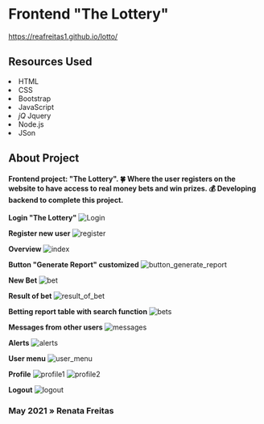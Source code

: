 <h1>Frontend "The Lottery"</h1>

https://reafreitas1.github.io/lotto/

<h2>Resources Used</h2>

<li><i class="fab fa-html5" aria-hidden="true"></i> HTML</a></li>
<li><i class="fab fa-css3-alt" aria-hidden="true"></i> CSS</a></li>
<li><i class="fab fa-bootstrap" aria-hidden="true"></i> Bootstrap</a></li>
<li><i class="fab fa-js" aria-hidden="true"></i> JavaScript</a></li>
<li><i class="custom">jQ</i> Jquery</a></li>
<li><i class="fab fa-node-js"></i> Node.js</a></li>
 <li><i class="far fa-circle"></i> JSon</a></li>

<h2>About Project</h2>

<h4>Frontend project: "The Lottery". 🍀 Where the user registers on the website to have access to real money bets and win prizes. 💰 Developing backend to complete this project.</h4>

**Login "The Lottery"**
![Login](https://user-images.githubusercontent.com/79333175/118897605-8b1def00-b902-11eb-9399-4fa7636083d1.jpg)


**Register new user**
![register](https://user-images.githubusercontent.com/79333175/118897631-9cff9200-b902-11eb-9156-e64616b10d02.jpg)


**Overview**
![index](https://user-images.githubusercontent.com/79333175/118897673-b1438f00-b902-11eb-9f8d-e89bbd2acedb.jpg)


**Button "Generate Report" customized**
![button_generate_report](https://user-images.githubusercontent.com/79333175/118897688-b6084300-b902-11eb-946e-c538b27dd19e.jpg)


**New Bet**
![bet](https://user-images.githubusercontent.com/79333175/118897715-c4eef580-b902-11eb-99c6-95b7b44ab674.jpg)


**Result of bet**
![result_of_bet](https://user-images.githubusercontent.com/79333175/118897739-cf10f400-b902-11eb-881a-636cc9f04820.jpg)


**Betting report table with search function**
![bets](https://user-images.githubusercontent.com/79333175/118897757-d932f280-b902-11eb-9515-d36d657f30fa.jpg)


**Messages from other users**
![messages](https://user-images.githubusercontent.com/79333175/118897771-de903d00-b902-11eb-9591-c9207c9db22c.jpg)


**Alerts**
![alerts](https://user-images.githubusercontent.com/79333175/118897793-e5b74b00-b902-11eb-937c-b7a2b7bd1677.jpg)


**User menu**
![user_menu](https://user-images.githubusercontent.com/79333175/118897799-ec45c280-b902-11eb-8ad1-f0f4a8b8a292.jpg)


**Profile**
![profile1](https://user-images.githubusercontent.com/79333175/118897813-f5369400-b902-11eb-9823-5999a7f2c14b.jpg)
![profile2](https://user-images.githubusercontent.com/79333175/118897825-fff12900-b902-11eb-83c7-99f3f21779f9.jpg)


**Logout**
![logout](https://user-images.githubusercontent.com/79333175/118897851-0c758180-b903-11eb-88f7-210c5c3feb44.jpg)



<h3>May 2021 » Renata Freitas</h3>
